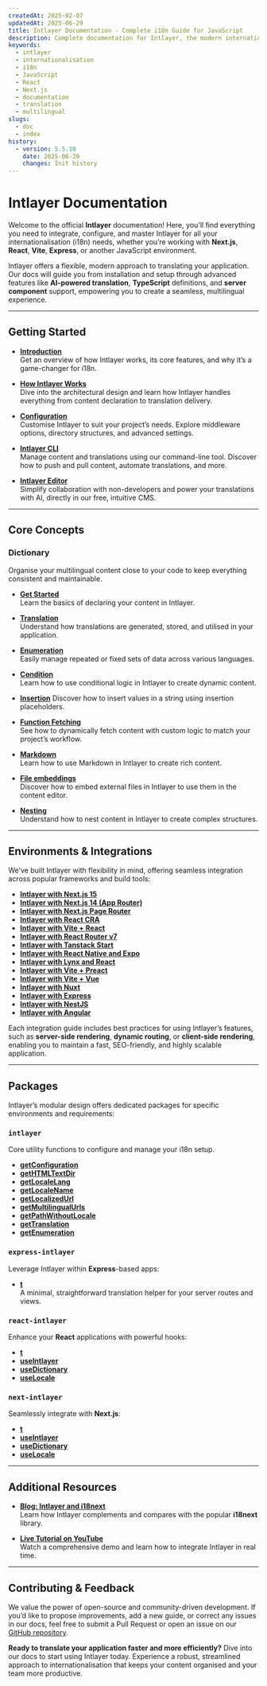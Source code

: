 ```yaml
---
createdAt: 2025-02-07
updatedAt: 2025-06-29
title: Intlayer Documentation - Complete i18n Guide for JavaScript
description: Complete documentation for Intlayer, the modern internationalisation library for JavaScript, React, Next.js, Express, and more frameworks.
keywords:
  - intlayer
  - internationalisation
  - i18n
  - JavaScript
  - React
  - Next.js
  - documentation
  - translation
  - multilingual
slugs:
  - doc
  - index
history:
  - version: 5.5.10
    date: 2025-06-29
    changes: Init history
---
```


# Intlayer Documentation

Welcome to the official **Intlayer** documentation! Here, you'll find everything you need to integrate, configure, and master Intlayer for all your internationalisation (i18n) needs, whether you’re working with **Next.js**, **React**, **Vite**, **Express**, or another JavaScript environment.

Intlayer offers a flexible, modern approach to translating your application. Our docs will guide you from installation and setup through advanced features like **AI-powered translation**, **TypeScript** definitions, and **server component** support, empowering you to create a seamless, multilingual experience.

---

## Getting Started

- **[Introduction](https://github.com/aymericzip/intlayer/blob/main/docs/docs/en-GB/introduction.md)**  
  Get an overview of how Intlayer works, its core features, and why it’s a game-changer for i18n.

- **[How Intlayer Works](https://github.com/aymericzip/intlayer/blob/main/docs/docs/en-GB/how_works_intlayer.md)**  
  Dive into the architectural design and learn how Intlayer handles everything from content declaration to translation delivery.

- **[Configuration](https://github.com/aymericzip/intlayer/blob/main/docs/docs/en-GB/configuration.md)**  
  Customise Intlayer to suit your project’s needs. Explore middleware options, directory structures, and advanced settings.

- **[Intlayer CLI](https://github.com/aymericzip/intlayer/blob/main/docs/docs/en-GB/intlayer_cli.md)**  
  Manage content and translations using our command-line tool. Discover how to push and pull content, automate translations, and more.

- **[Intlayer Editor](https://github.com/aymericzip/intlayer/blob/main/docs/docs/en-GB/intlayer_visual_editor.md)**  
  Simplify collaboration with non-developers and power your translations with AI, directly in our free, intuitive CMS.

---

## Core Concepts

### Dictionary

Organise your multilingual content close to your code to keep everything consistent and maintainable.

- **[Get Started](https://github.com/aymericzip/intlayer/blob/main/docs/docs/en-GB/dictionary/get_started.md)**  
  Learn the basics of declaring your content in Intlayer.

- **[Translation](https://github.com/aymericzip/intlayer/blob/main/docs/docs/en-GB/dictionary/translation.md)**  
  Understand how translations are generated, stored, and utilised in your application.

- **[Enumeration](https://github.com/aymericzip/intlayer/blob/main/docs/docs/en-GB/dictionary/enumeration.md)**  
  Easily manage repeated or fixed sets of data across various languages.

- **[Condition](https://github.com/aymericzip/intlayer/blob/main/docs/docs/en-GB/dictionary/conditional.md)**  
  Learn how to use conditional logic in Intlayer to create dynamic content.

- **[Insertion](https://github.com/aymericzip/intlayer/blob/main/docs/docs/en-GB/dictionary/insertion.md)**
  Discover how to insert values in a string using insertion placeholders.

- **[Function Fetching](https://github.com/aymericzip/intlayer/blob/main/docs/docs/en-GB/dictionary/function_fetching.md)**  
  See how to dynamically fetch content with custom logic to match your project’s workflow.

- **[Markdown](https://github.com/aymericzip/intlayer/blob/main/docs/docs/en-GB/dictionary/markdown.md)**  
  Learn how to use Markdown in Intlayer to create rich content.

- **[File embeddings](https://github.com/aymericzip/intlayer/blob/main/docs/docs/en-GB/dictionary/file_embeddings.md)**  
  Discover how to embed external files in Intlayer to use them in the content editor.

- **[Nesting](https://github.com/aymericzip/intlayer/blob/main/docs/docs/en-GB/dictionary/nesting.md)**  
  Understand how to nest content in Intlayer to create complex structures.

---

## Environments & Integrations

We’ve built Intlayer with flexibility in mind, offering seamless integration across popular frameworks and build tools:

- **[Intlayer with Next.js 15](https://github.com/aymericzip/intlayer/blob/main/docs/docs/en/intlayer_with_nextjs_15.md)**
- **[Intlayer with Next.js 14 (App Router)](https://github.com/aymericzip/intlayer/blob/main/docs/docs/en/intlayer_with_nextjs_14.md)**
- **[Intlayer with Next.js Page Router](https://github.com/aymericzip/intlayer/blob/main/docs/docs/en/intlayer_with_nextjs_page_router.md)**
- **[Intlayer with React CRA](https://github.com/aymericzip/intlayer/blob/main/docs/docs/en/intlayer_with_create_react_app.md)**
- **[Intlayer with Vite + React](https://github.com/aymericzip/intlayer/blob/main/docs/docs/en/intlayer_with_vite+react.md)**
- **[Intlayer with React Router v7](https://github.com/aymericzip/intlayer/blob/main/docs/docs/en/intlayer_with_react_router_v7.md)**
- **[Intlayer with Tanstack Start](https://github.com/aymericzip/intlayer/blob/main/docs/docs/en/intlayer_with_tanstack.md)**
- **[Intlayer with React Native and Expo](https://github.com/aymericzip/intlayer/blob/main/docs/docs/en/intlayer_with_react_native+expo.md)**
- **[Intlayer with Lynx and React](https://github.com/aymericzip/intlayer/blob/main/docs/docs/en/intlayer_with_lynx+react.md)**
- **[Intlayer with Vite + Preact](https://github.com/aymericzip/intlayer/blob/main/docs/docs/en/intlayer_with_vite+preact.md)**
- **[Intlayer with Vite + Vue](https://github.com/aymericzip/intlayer/blob/main/docs/docs/en/intlayer_with_vite+vue.md)**
- **[Intlayer with Nuxt](https://github.com/aymericzip/intlayer/blob/main/docs/docs/en/intlayer_with_nuxt.md)**
- **[Intlayer with Express](https://github.com/aymericzip/intlayer/blob/main/docs/docs/en/intlayer_with_express.md)**
- **[Intlayer with NestJS](https://github.com/aymericzip/intlayer/blob/main/docs/docs/en/intlayer_with_nestjs.md)**
- **[Intlayer with Angular](https://github.com/aymericzip/intlayer/blob/main/docs/docs/en/intlayer_with_angular.md)**

Each integration guide includes best practices for using Intlayer’s features, such as **server-side rendering**, **dynamic routing**, or **client-side rendering**, enabling you to maintain a fast, SEO-friendly, and highly scalable application.

---

## Packages

Intlayer’s modular design offers dedicated packages for specific environments and requirements:

### `intlayer`

Core utility functions to configure and manage your i18n setup.

- **[getConfiguration](https://github.com/aymericzip/intlayer/blob/main/docs/docs/en-GB/packages/intlayer/getConfiguration.md)**
- **[getHTMLTextDir](https://github.com/aymericzip/intlayer/blob/main/docs/docs/en-GB/packages/intlayer/getHTMLTextDir.md)**
- **[getLocaleLang](https://github.com/aymericzip/intlayer/blob/main/docs/docs/en-GB/packages/intlayer/getLocaleLang.md)**
- **[getLocaleName](https://github.com/aymericzip/intlayer/blob/main/docs/docs/en-GB/packages/intlayer/getLocaleName.md)**
- **[getLocalizedUrl](https://github.com/aymericzip/intlayer/blob/main/docs/docs/en-GB/packages/intlayer/getLocalizedUrl.md)**
- **[getMultilingualUrls](https://github.com/aymericzip/intlayer/blob/main/docs/docs/en-GB/packages/intlayer/getMultilingualUrls.md)**
- **[getPathWithoutLocale](https://github.com/aymericzip/intlayer/blob/main/docs/docs/en-GB/packages/intlayer/getPathWithoutLocale.md)**
- **[getTranslation](https://github.com/aymericzip/intlayer/blob/main/docs/docs/en-GB/packages/intlayer/getTranslation.md)**
- **[getEnumeration](https://github.com/aymericzip/intlayer/blob/main/docs/docs/en-GB/packages/intlayer/getEnumeration.md)**

### `express-intlayer`

Leverage Intlayer within **Express**-based apps:

- **[t](https://github.com/aymericzip/intlayer/blob/main/docs/docs/en-GB/packages/express-intlayer/t.md)**  
  A minimal, straightforward translation helper for your server routes and views.

### `react-intlayer`

Enhance your **React** applications with powerful hooks:

- **[t](https://github.com/aymericzip/intlayer/blob/main/docs/docs/en-GB/packages/react-intlayer/t.md)**
- **[useIntlayer](https://github.com/aymericzip/intlayer/blob/main/docs/docs/en-GB/packages/react-intlayer/useIntlayer.md)**
- **[useDictionary](https://github.com/aymericzip/intlayer/blob/main/docs/docs/en-GB/packages/react-intlayer/useDictionary.md)**
- **[useLocale](https://github.com/aymericzip/intlayer/blob/main/docs/docs/en-GB/packages/react-intlayer/useLocale.md)**

### `next-intlayer`

Seamlessly integrate with **Next.js**:

- **[t](https://github.com/aymericzip/intlayer/blob/main/docs/docs/en-GB/packages/next-intlayer/t.md)**
- **[useIntlayer](https://github.com/aymericzip/intlayer/blob/main/docs/docs/en-GB/packages/next-intlayer/useIntlayer.md)**
- **[useDictionary](https://github.com/aymericzip/intlayer/blob/main/docs/docs/en-GB/packages/next-intlayer/useDictionary.md)**
- **[useLocale](https://github.com/aymericzip/intlayer/blob/main/docs/docs/en-GB/packages/next-intlayer/useLocale.md)**

---

## Additional Resources

- **[Blog: Intlayer and i18next](https://github.com/aymericzip/intlayer/blob/main/docs/docs/en-GB/intlayer_with_i18next.md)**  
  Learn how Intlayer complements and compares with the popular **i18next** library.

- **[Live Tutorial on YouTube](https://youtu.be/W2G7KxuSD4c?si=GyU_KpVhr61razRw)**  
  Watch a comprehensive demo and learn how to integrate Intlayer in real time.

---

## Contributing & Feedback

We value the power of open-source and community-driven development. If you’d like to propose improvements, add a new guide, or correct any issues in our docs, feel free to submit a Pull Request or open an issue on our [GitHub repository](https://github.com/aymericzip/intlayer/blob/main/docs/docs).

**Ready to translate your application faster and more efficiently?** Dive into our docs to start using Intlayer today. Experience a robust, streamlined approach to internationalisation that keeps your content organised and your team more productive.
